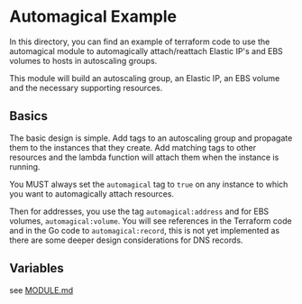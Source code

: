 # Automagical Example

In this directory, you can find an example of terraform code to use the
automagical module to automagically attach/reattach Elastic IP's and EBS 
volumes to hosts in autoscaling groups. 

This module will build an autoscaling group, an Elastic IP, an EBS volume and
the necessary supporting resources.

## Basics

The basic design is simple. Add tags to an autoscaling group and propagate them
to the instances that they create. Add matching tags to other resources and the
lambda function will attach them when the instance is running.

You MUST always set the `automagical` tag to `true` on any instance to which you
want to automagically attach resources.

Then for addresses, you use the tag `automagical:address` and for EBS volumes,
`automagical:volume`. You will see references in the Terraform code and
in the Go code to `automagical:record`, this is not yet implemented as there
are some deeper design considerations for DNS records.

## Variables

see [MODULE.md](MODULE.md)

